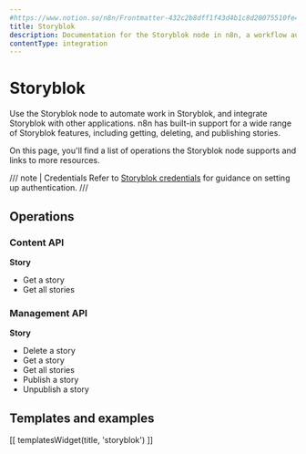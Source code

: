 ```yaml
---
#https://www.notion.so/n8n/Frontmatter-432c2b8dff1f43d4b1c8d20075510fe4
title: Storyblok
description: Documentation for the Storyblok node in n8n, a workflow automation platform. Includes details of operations and configuration, and links to examples and credentials information.
contentType: integration
---
```


# Storyblok

Use the Storyblok node to automate work in Storyblok, and integrate Storyblok with other applications. n8n has built-in support for a wide range of Storyblok features, including getting, deleting, and publishing stories. 

On this page, you'll find a list of operations the Storyblok node supports and links to more resources.

/// note | Credentials
Refer to [Storyblok credentials](/integrations/builtin/credentials/storyblok/) for guidance on setting up authentication. 
///

## Operations

### Content API
**Story**
- Get a story
- Get all stories


### Management API
**Story**
- Delete a story
- Get a story
- Get all stories
- Publish a story
- Unpublish a story

## Templates and examples

<!-- see https://www.notion.so/n8n/Pull-in-templates-for-the-integrations-pages-37c716837b804d30a33b47475f6e3780 -->
[[ templatesWidget(title, 'storyblok') ]]


